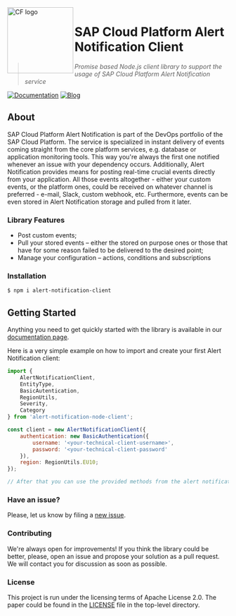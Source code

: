 <img src="https://user-images.githubusercontent.com/11653294/64466233-7cd17480-d119-11e9-8965-e036c1e23c9a.png" alt="CF logo" height="150" align="left"/>

# SAP Cloud Platform Alert Notification Client
>*Promise based Node.js client library to support the usage of SAP Cloud Platform Alert Notification service*

[![Documentation](https://img.shields.io/badge/Service_Documentation-@SAP%20Help%20Portal-ff9900.svg)](https://help.sap.com/viewer/product/ALERT_NOTIFICATION/Cloud/en-US)
[![Blog](https://img.shields.io/badge/Service--related_Blogs-@SAP%20Community%20Portal-3399ff.svg)](https://blogs.sap.com/tag/sap-cloud-platform-alert-notification/)

## About
SAP Cloud Platform Alert Notification is part of the DevOps portfolio of the SAP Cloud Platform. The service is specialized in instant delivery of events coming straight from the core platform services, e.g. database or application monitoring tools. This way you're always the first one notified whenever an issue with your dependency occurs. Additionally, Alert Notification provides means for posting real-time
crucial events directly from your application. All those events altogether - either your custom events, or the platform ones, could be received on whatever channel is preferred - e-mail, Slack, custom webhook, etc.
Furthermore, events can be even stored in Alert Notification storage and pulled from it later.

### Library Features

* Post custom events;
* Pull your stored events – either the stored on purpose ones or those that have for some reason failed to be delivered to the desired point;
* Manage your configuration – actions, conditions and subscriptions

### Installation

```bash
$ npm i alert-notification-client
```

## Getting Started

Anything you need to get quickly started with the library is available in our [documentation page](TODO:githubpages).

Here is a very simple example on how to import and create your first Alert Notification client:

```js
import {
    AlertNotificationClient,
    EntityType,
    BasicAutentication,
    RegionUtils,
    Severity,
    Category
} from 'alert-notification-node-client';

const client = new AlertNotificationClient({
    authentication: new BasicAuthentication({
        username: '<your-technical-client-username>',
        password: '<your-technical-client-password'
    }),
    region: RegionUtils.EU10;
});

// After that you can use the provided methods from the alert notification instance
```

### Have an issue?
Please, let us know by filing a [new issue](https://github.com/sap/alert-notification-node-client/issues/new).

### Contributing
We're always open for improvements! If you think the library could be better, please, open an issue and propose your solution as a pull request. We will contact you for discussion as soon as possible.

### License
This project is run under the licensing terms of Apache License 2.0. The paper could be found in the [LICENSE](https://github.com/sap/alert-notification-node-client/blob/master/LICENSE) file
in the top-level directory.